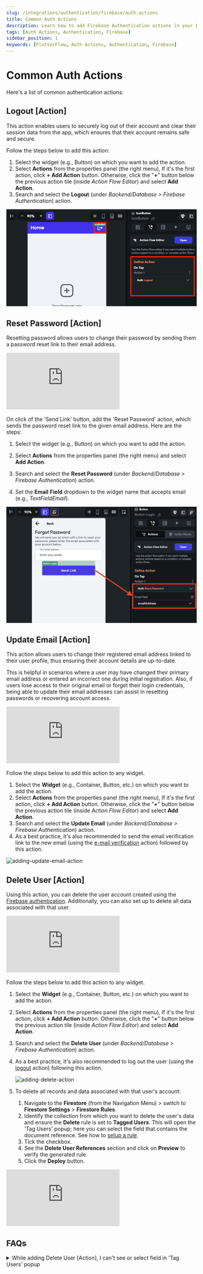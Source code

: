 ```yaml
---
slug: /integrations/authentication/firebase/auth-actions
title: Common Auth Actions
description: Learn how to add Firebase Authentication actions in your FlutterFlow app.
tags: [Auth Actions, Authentication, Firebase]
sidebar_position: 1
keywords: [FlutterFlow, Auth Actions, Authentication, Firebase]
---
```

# Common Auth Actions

Here's a list of common authentication actions:

## Logout [Action]

This action enables users to securely log out of their account and clear their session data from the app, which ensures that their account remains safe and secure.

Follow the steps below to add this action:

1. Select the widget (e.g., Button) on which you want to add the action.
2. Select **Actions** from the properties panel (the right menu), If it's the first action, click **+ Add Action** button. Otherwise, click the "**+**" button below the previous action tile (inside *Action Flow Editor*) and select **Add Action**.
3. Search and select the **Logout** (under *Backend/Database > Firebase Authentication*) action.

![logout](../imgs/logout-action.png)

## Reset Password [Action]

Resetting password allows users to change their password by sending them a password reset link to their email address.

<div style={{
    position: 'relative',
    paddingBottom: 'calc(56.67989417989418% + 41px)', // Keeps the aspect ratio and additional padding
    height: 0,
    width: '100%'}}>
    <iframe 
        src="https://www.loom.com/embed/ecbcbe948925431da777b6393f8b5b10?sid=07e6bcbe-610a-4b7c-8572-271527cd956c"
        title=""
        style={{
            position: 'absolute',
            top: 0,
            left: 0,
            width: '100%',
            height: '100%',
            colorScheme: 'light'
        }}
        frameborder="0"
        loading="lazy"
        webkitAllowFullScreen
        mozAllowFullScreen
        allowFullScreen
        allow="clipboard-write">
    </iframe>
</div>
<p></p>


On click of the 'Send Link' button, add the 'Reset Password' action, which sends the password reset link to the given email address. Here are the steps:

1. Select the widget (e.g., Button) on which you want to add the action.

2. Select **Actions** from the properties panel (the right menu) and select **Add Action**.
3. Search and select the **Reset Password** (under *Backend/Database > Firebase Authentication*) action.
4. Set the **Email** **Field** dropdown to the widget name that accepts email (e.g., *TextFieldEmail*).

![password reset action](../imgs/password-reset-action.png)

## Update Email [Action]

This action allows users to change their registered email address linked to their user profile, thus ensuring their account details are up-to-date.

This is helpful in scenarios where a user may have changed their primary email address or entered an incorrect one during initial registration. Also, if users lose access to their original email or forget their login credentials, being able to update their email addresses can assist in resetting passwords or recovering account access.

<div style={{
    position: 'relative',
    paddingBottom: 'calc(56.67989417989418% + 41px)', // Keeps the aspect ratio and additional padding
    height: 0,
    width: '100%'}}>
    <iframe 
        src="https://demo.arcade.software/x75bnI7YFjRxDaiQ0Jng?embed&show_copy_link=true"
        title=""
        style={{
            position: 'absolute',
            top: 0,
            left: 0,
            width: '100%',
            height: '100%',
            colorScheme: 'light'
        }}
        frameborder="0"
        loading="lazy"
        webkitAllowFullScreen
        mozAllowFullScreen
        allowFullScreen
        allow="clipboard-write">
    </iframe>
</div>
<p></p>

Follow the steps below to add this action to any widget.

1. Select the **Widget** (e.g., Container, Button, etc.) on which you want to add the action.
2. Select **Actions** from the properties panel (the right menu), If it's the first action, click **+ Add Action** button. Otherwise, click the "**+**" button below the previous action tile (inside *Action Flow Editor*) and select **Add Action**.
3. Search and select the **Update Email** (under *Backend/Database > Firebase Authentication*) action.
4. As a best practice, it's also recommended to send the email verification link to the new email (using the [e-mail verification](../firebase-auth/email-sign-in.md#send-email-verification-link-action) action) followed by this action.

![adding-update-email-action](../imgs/adding-update-email-action.avif)


## Delete User [Action]

Using this action, you can delete the user account created using the [Firebase authentication](../firebase-auth/auth-initial-setup.md). Additionally, you can also set up to delete all data associated with that user.

<div style={{
    position: 'relative',
    paddingBottom: 'calc(56.67989417989418% + 41px)', // Keeps the aspect ratio and additional padding
    height: 0,
    width: '100%'}}>
    <iframe 
        src="https://demo.arcade.software/E0u5FdA1wYzoON3CDMLO?embed&show_copy_link=true"
        title=""
        style={{
            position: 'absolute',
            top: 0,
            left: 0,
            width: '100%',
            height: '100%',
            colorScheme: 'light'
        }}
        frameborder="0"
        loading="lazy"
        webkitAllowFullScreen
        mozAllowFullScreen
        allowFullScreen
        allow="clipboard-write">
    </iframe>
</div>
<p></p>

Follow the steps below to add this action to any widget.

1. Select the **Widget** (e.g., Container, Button, etc.) on which you want to add the action.
2. Select **Actions** from the properties panel (the right menu), If it's the first action, click **+ Add Action** button. Otherwise, click the "**+**" button below the previous action tile (inside *Action Flow Editor*) and select **Add Action**.
3. Search and select the **Delete User** (under *Backend/Database > Firebase Authentication*) action.
4. As a best practice, it's also recommended to log out the user (using the [logout](#) action) following this action.

    ![adding-delete-action](../imgs/adding-delete-action.avif)
    
5. To delete all records and data associated with that user's account:
    1. Navigate to the **Firestore** (from the Navigation Menu) > switch to **Firestore Settings** > **Firestore Rules**.
    2. Identify the collection from which you want to delete the user's data and ensure the **Delete** rule is set to **Tagged Users**. This will open the 'Tag Users' popup; here you can select the field that contains the document reference. See how to [setup a rule](../../database/cloud-firestore/firestore-rules.md).
    3. Tick the checkbox.
    4. See the **Delete User References** section and click on **Preview** to verify the generated rule.
    5. Click the **Deploy** button.

<div style={{
    position: 'relative',
    paddingBottom: 'calc(56.67989417989418% + 41px)', // Keeps the aspect ratio and additional padding
    height: 0,
    width: '100%'}}>
    <iframe 
        src="https://demo.arcade.software/23g4Kq2yX8t7wuI1VzdA?embed&show_copy_link=true"
        title=""
        style={{
            position: 'absolute',
            top: 0,
            left: 0,
            width: '100%',
            height: '100%',
            colorScheme: 'light'
        }}
        frameborder="0"
        loading="lazy"
        webkitAllowFullScreen
        mozAllowFullScreen
        allowFullScreen
        allow="clipboard-write">
    </iframe>
</div>
<p></p>

## FAQs
<details>
<summary>While adding Delete User [Action], I can't see or select field in 'Tag Users' popup</summary>
<p>
If you can't see or select the field containing the user reference, ensure that you have enabled the 'Create User Document' option in the **Create Account** action. Enabling this option ensures that the 'users' collection is properly set up and its reference can be accessed in the 'Tag Users' popup.
</p>
</details>